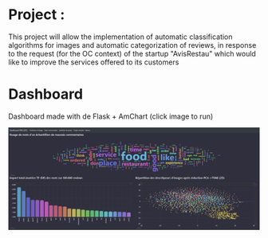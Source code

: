 # Project :

This project will allow the implementation of automatic classification algorithms for images and automatic categorization of reviews, in response to the request (for the OC context) of the startup "AvisRestau" which would like to improve the services offered to its customers

# Dashboard

Dashboard made with de Flask + AmChart (click image to run)
<p align="center">
	<a href="https://avis-restau-oc.herokuapp.com/"> 
		<img src="https://github.com/Seb-IX/Projet_6/blob/main/Solution/script/img/dashboard.jpg">
	</a>
</p>

